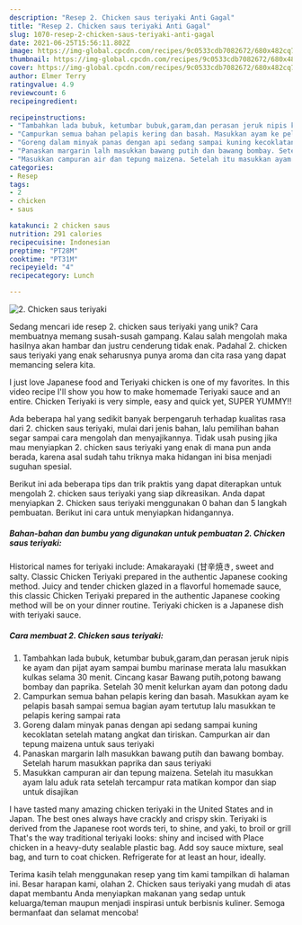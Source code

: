 ```yaml
---
description: "Resep 2. Chicken saus teriyaki Anti Gagal"
title: "Resep 2. Chicken saus teriyaki Anti Gagal"
slug: 1070-resep-2-chicken-saus-teriyaki-anti-gagal
date: 2021-06-25T15:56:11.802Z
image: https://img-global.cpcdn.com/recipes/9c0533cdb7082672/680x482cq70/2-chicken-saus-teriyaki-foto-resep-utama.jpg
thumbnail: https://img-global.cpcdn.com/recipes/9c0533cdb7082672/680x482cq70/2-chicken-saus-teriyaki-foto-resep-utama.jpg
cover: https://img-global.cpcdn.com/recipes/9c0533cdb7082672/680x482cq70/2-chicken-saus-teriyaki-foto-resep-utama.jpg
author: Elmer Terry
ratingvalue: 4.9
reviewcount: 6
recipeingredient:

recipeinstructions:
- "Tambahkan lada bubuk, ketumbar bubuk,garam,dan perasan jeruk nipis ke ayam dan pijat ayam sampai bumbu marinase merata lalu masukkan kulkas selama 30 menit. Cincang kasar Bawang putih,potong bawang bombay dan paprika. Setelah 30 menit kelurkan ayam dan potong dadu"
- "Campurkan semua bahan pelapis kering dan basah. Masukkan ayam ke pelapis basah sampai semua bagian ayam tertutup lalu masukkan te pelapis kering sampai rata"
- "Goreng dalam minyak panas dengan api sedang sampai kuning kecoklatan setelah matang angkat dan tiriskan. Campurkan air dan tepung maizena untuk saus teriyaki"
- "Panaskan margarin lalh masukkan bawang putih dan bawang bombay. Setelah harum masukkan paprika dan saus teriyaki"
- "Masukkan campuran air dan tepung maizena. Setelah itu masukkan ayam lalu aduk rata setelah tercampur rata matikan kompor dan siap untuk disajikan"
categories:
- Resep
tags:
- 2
- chicken
- saus

katakunci: 2 chicken saus 
nutrition: 291 calories
recipecuisine: Indonesian
preptime: "PT28M"
cooktime: "PT31M"
recipeyield: "4"
recipecategory: Lunch

---
```



![2. Chicken saus teriyaki](https://img-global.cpcdn.com/recipes/9c0533cdb7082672/680x482cq70/2-chicken-saus-teriyaki-foto-resep-utama.jpg)

Sedang mencari ide resep 2. chicken saus teriyaki yang unik? Cara membuatnya memang susah-susah gampang. Kalau salah mengolah maka hasilnya akan hambar dan justru cenderung tidak enak. Padahal 2. chicken saus teriyaki yang enak seharusnya punya aroma dan cita rasa yang dapat memancing selera kita.

I just love Japanese food and Teriyaki chicken is one of my favorites. In this video recipe I&#39;ll show you how to make homemade Teriyaki sauce and an entire. Chicken Teriyaki is very simple, easy and quick yet, SUPER YUMMY!!

Ada beberapa hal yang sedikit banyak berpengaruh terhadap kualitas rasa dari 2. chicken saus teriyaki, mulai dari jenis bahan, lalu pemilihan bahan segar sampai cara mengolah dan menyajikannya. Tidak usah pusing jika mau menyiapkan 2. chicken saus teriyaki yang enak di mana pun anda berada, karena asal sudah tahu triknya maka hidangan ini bisa menjadi suguhan spesial.


Berikut ini ada beberapa tips dan trik praktis yang dapat diterapkan untuk mengolah 2. chicken saus teriyaki yang siap dikreasikan. Anda dapat menyiapkan 2. Chicken saus teriyaki menggunakan 0 bahan dan 5 langkah pembuatan. Berikut ini cara untuk menyiapkan hidangannya.

<!--inarticleads1-->

##### Bahan-bahan dan bumbu yang digunakan untuk pembuatan 2. Chicken saus teriyaki:



Historical names for teriyaki include: Amakarayaki (甘辛焼き, sweet and salty. Classic Chicken Teriyaki prepared in the authentic Japanese cooking method. Juicy and tender chicken glazed in a flavorful homemade sauce, this classic Chicken Teriyaki prepared in the authentic Japanese cooking method will be on your dinner routine. Teriyaki chicken is a Japanese dish with teriyaki sauce. 

<!--inarticleads2-->

##### Cara membuat 2. Chicken saus teriyaki:

1. Tambahkan lada bubuk, ketumbar bubuk,garam,dan perasan jeruk nipis ke ayam dan pijat ayam sampai bumbu marinase merata lalu masukkan kulkas selama 30 menit. Cincang kasar Bawang putih,potong bawang bombay dan paprika. Setelah 30 menit kelurkan ayam dan potong dadu
1. Campurkan semua bahan pelapis kering dan basah. Masukkan ayam ke pelapis basah sampai semua bagian ayam tertutup lalu masukkan te pelapis kering sampai rata
1. Goreng dalam minyak panas dengan api sedang sampai kuning kecoklatan setelah matang angkat dan tiriskan. Campurkan air dan tepung maizena untuk saus teriyaki
1. Panaskan margarin lalh masukkan bawang putih dan bawang bombay. Setelah harum masukkan paprika dan saus teriyaki
1. Masukkan campuran air dan tepung maizena. Setelah itu masukkan ayam lalu aduk rata setelah tercampur rata matikan kompor dan siap untuk disajikan


I have tasted many amazing chicken teriyaki in the United States and in Japan. The best ones always have crackly and crispy skin. Teriyaki is derived from the Japanese root words teri, to shine, and yaki, to broil or grill That&#39;s the way traditional teriyaki looks: shiny and incised with Place chicken in a heavy-duty sealable plastic bag. Add soy sauce mixture, seal bag, and turn to coat chicken. Refrigerate for at least an hour, ideally. 

Terima kasih telah menggunakan resep yang tim kami tampilkan di halaman ini. Besar harapan kami, olahan 2. Chicken saus teriyaki yang mudah di atas dapat membantu Anda menyiapkan makanan yang sedap untuk keluarga/teman maupun menjadi inspirasi untuk berbisnis kuliner. Semoga bermanfaat dan selamat mencoba!
